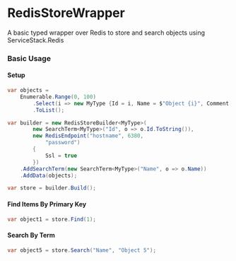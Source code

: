 # RedisStoreWrapper
A basic typed wrapper over Redis to store and search objects using ServiceStack.Redis

### Basic Usage
#### Setup
```csharp
var objects =
    Enumerable.Range(0, 100)
        .Select(i => new MyType {Id = i, Name = $"Object {i}", Comment = $"Comment {i}"})
        .ToList();

var builder = new RedisStoreBuilder<MyType>(
        new SearchTerm<MyType>("Id", o => o.Id.ToString()),
        new RedisEndpoint("hostname", 6380,
            "password")
        {
            Ssl = true
        })
    .AddSearchTerm(new SearchTerm<MyType>("Name", o => o.Name))
    .AddData(objects);

var store = builder.Build();
```
#### Find Items By Primary Key
```csharp
var object1 = store.Find(1);
```
#### Search By Term
```csharp
var object5 = store.Search("Name", "Object 5");
```
